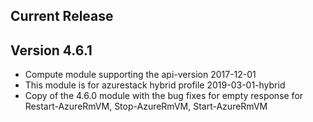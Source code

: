 <!--
    Please leave this section at the top of the change log.

    Changes for the current release should go under the section titled "Current Release", and should adhere to the following format:

    ## Current Release
    * Overview of change #1
        - Additional information about change #1
    * Overview of change #2
        - Additional information about change #2
        - Additional information about change #2
    * Overview of change #3
    * Overview of change #4
        - Additional information about change #4

    ## YYYY.MM.DD - Version X.Y.Z (Previous Release)
    * Overview of change #1
        - Additional information about change #1
-->
## Current Release

## Version 4.6.1
* Compute module supporting the api-version 2017-12-01
* This module is for azurestack hybrid profile 2019-03-01-hybrid
* Copy of the 4.6.0 module with the bug fixes for empty response for Restart-AzureRmVM, Stop-AzureRmVM, Start-AzureRmVM



